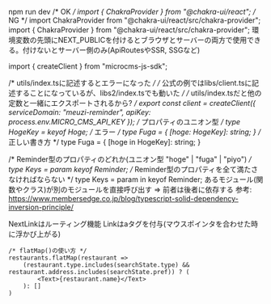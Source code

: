 npm run dev
/* OK */
import { ChakraProvider } from "@chakra-ui/react";
/* NG */
import ChakraProvider from "@chakra-ui/react/src/chakra-provider";
import { ChakraProvider } from "@chakra-ui/react/src/chakra-provider";
環境変数の先頭にNEXT_PUBLICを付けるとブラウザとサーバーの両方で使用できる。付けないとサーバー側のみ(ApiRoutesやSSR, SSGなど)

import { createClient } from "microcms-js-sdk";

/* utils/index.tsに記述するとエラーになった */
/* 公式の例ではlibs/client.tsに記述することになっているが、libs2/index.tsでも動いた */
/* utils/index.tsだと他の定数と一緒にエクスポートされるから? */
export const client = createClient({
    serviceDomain: "meuzi-reminder",
    apiKey: process.env.MICRO_CMS_API_KEY
});
/* プロパティのユニオン型 */
type HogeKey = keyof Hoge;
/* エラー */
type Fuga = {
    [hoge: HogeKey]: string;
}
/* 正しい書き方 */
type Fuga = {
    [hoge in HogeKey]: string;
}

/* Reminder型のプロパティのどれか(ユニオン型 "hoge" | "fuga" | "piyo") */
type Keys = param keyof Reminder;
/* Reminder型のプロパティを全て満たさなければならない */
type Keys = param in keyof Reminder;
あるモジュール(関数やクラス)が別のモジュールを直接呼び出す => 前者は後者に依存する
参考: https://www.membersedge.co.jp/blog/typescript-solid-dependency-inversion-principle/

NextLinkはルーティング機能
Linkはaタグを付与(マウスポインタを合わせた時に浮かび上がる)
```
/* flatMap()の使い方 */
restaurants.flatMap(restaurant =>
    (restaurant.type.includes(searchState.type) && restaurant.address.includes(searchState.pref)) ? (
        <Text>{restaurant.name}</Text>
    ): []
) 
```